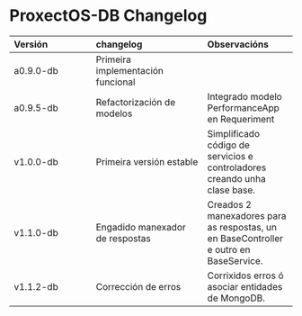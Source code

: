 ProxectOS-DB Changelog
====

| <div style="width:130px">Versión</div>    | <div style="width:180px">changelog</div>  | Observacións                                                                          |
|:-                                         |:-                                         | :-                                                                                    |
| a0.9.0-db                                 | Primeira implementación funcional         |                                                                                       |
| a0.9.5-db                                 | Refactorización de modelos                | Integrado modelo PerformanceApp en Requeriment                                        |
| v1.0.0-db                                 | Primeira versión estable                  | Simplificado código de servicios e controladores creando unha clase base.             |
| v1.1.0-db                                 | Engadido manexador de respostas           | Creados 2 manexadores para as respostas, un en BaseController e outro en BaseService. |
| v1.1.2-db                                 | Corrección de erros                       | Corrixidos erros ó asociar entidades de MongoDB.                                      |
